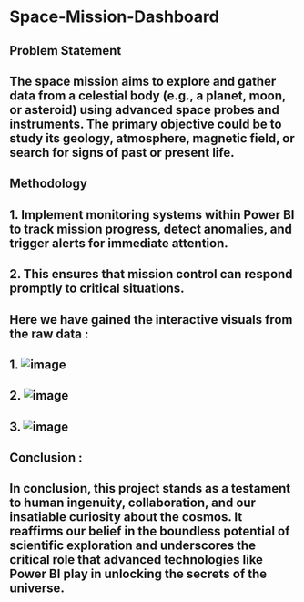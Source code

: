 # Space-Mission-Dashboard
## Problem Statement
## The space mission aims to explore and gather data from a celestial body (e.g., a planet, moon, or asteroid) using advanced space probes and instruments. The primary objective could be to study its geology, atmosphere, magnetic field, or search for signs of past or present life.
## Methodology
## 1. Implement monitoring systems within Power BI to track mission progress, detect anomalies, and trigger alerts for immediate attention. 
## 2. This ensures that mission control can respond promptly to critical situations.
## Here we have gained the interactive visuals from the raw data :
## 1. ![image](https://github.com/sshreyaa05/Space-Mission-Dashboard/assets/132264752/5e2ee8d4-a50f-4ebd-959d-d5767abcf672)
## 2. ![image](https://github.com/sshreyaa05/Space-Mission-Dashboard/assets/132264752/e5f7fd3b-a54b-40bb-96c2-8819103104ba)
## 3. ![image](https://github.com/sshreyaa05/Space-Mission-Dashboard/assets/132264752/f779d622-25e1-47c3-b04e-c4d2d3cb9302)
## Conclusion :
## In conclusion, this project stands as a testament to human ingenuity, collaboration, and our insatiable curiosity about the cosmos. It reaffirms our belief in the boundless potential of scientific exploration and underscores the critical role that advanced technologies like Power BI play in unlocking the secrets of the universe.







